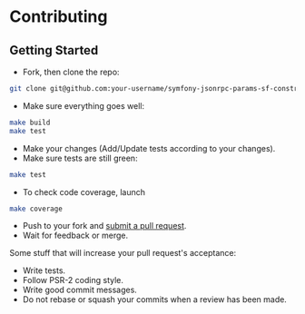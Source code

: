 # Contributing

## Getting Started

* Fork, then clone the repo:

```bash
git clone git@github.com:your-username/symfony-jsonrpc-params-sf-constraints-doc.git
```

* Make sure everything goes well:

```bash
make build
make test
```

* Make your changes (Add/Update tests according to your changes).
* Make sure tests are still green:

```bash
make test
```

* To check code coverage, launch

```bash
make coverage
```

* Push to your fork and [submit a pull request](https://github.com/yoanm/symfony-jsonrpc-params-sf-constraints-doc/compare/).
* Wait for feedback or merge.

Some stuff that will increase your pull request's acceptance:

* Write tests.
* Follow PSR-2 coding style.
* Write good commit messages.
* Do not rebase or squash your commits when a review has been made.
